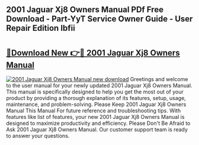 ## 2001 Jaguar Xj8 Owners Manual PDf Free Download - Part-YyT Service Owner Guide - User Repair Edition Ibfii

# <h2><a href="http://bc34655.oget.top/?id=2001+Jaguar+Xj8+Owners+Manual">🔗Download New 👉🔴 2001 Jaguar Xj8 Owners Manual</a></h2>

[![2001 Jaguar Xj8 Owners Manual new download](https://i.imgur.com/5g1atiW.png)](http://bc34655.oget.top/?id=2001+Jaguar+Xj8+Owners+Manual)
Greetings and welcome to the user manual for your newly updated 2001 Jaguar Xj8 Owners Manual. This manual is specifically designed to help you get the most out of your product by providing a thorough explanation of its features, setup, usage, maintenance, and problem-solving. Please Keep 2001 Jaguar Xj8 Owners Manual This Manual For future reference and troubleshooting tips. With features like list of features, your new 2001 Jaguar Xj8 Owners Manual is designed to maximize productivity and efficiency. Please Don't Be Afraid to Ask 2001 Jaguar Xj8 Owners Manual. Our customer support team is ready to answer your questions.
